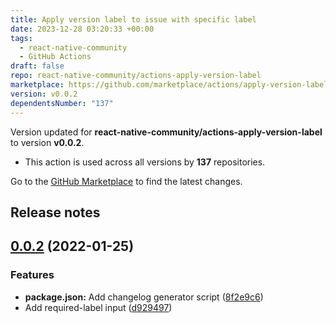 ```yaml
---
title: Apply version label to issue with specific label
date: 2023-12-28 03:20:33 +00:00
tags:
  - react-native-community
  - GitHub Actions
draft: false
repo: react-native-community/actions-apply-version-label
marketplace: https://github.com/marketplace/actions/apply-version-label-to-issue-with-specific-label
version: v0.0.2
dependentsNumber: "137"
---
```



Version updated for **react-native-community/actions-apply-version-label** to version **v0.0.2**.
- This action is used across all versions by **137** repositories.

Go to the [GitHub Marketplace](https://github.com/marketplace/actions/apply-version-label-to-issue-with-specific-label) to find the latest changes.

## Release notes

## [0.0.2](https://github.com/react-native-community/actions-apply-version-label/compare/v0.0.1...v0.0.2) (2022-01-25)


### Features

* **package.json:** Add changelog generator script ([8f2e9c6](https://github.com/react-native-community/actions-apply-version-label/commit/8f2e9c6d60d632d6cdacff210980dbb610a3f269))
* Add required-label input ([d929497](https://github.com/react-native-community/actions-apply-version-label/commit/d929497f93ad17d3efd92304ab09277904274111))



